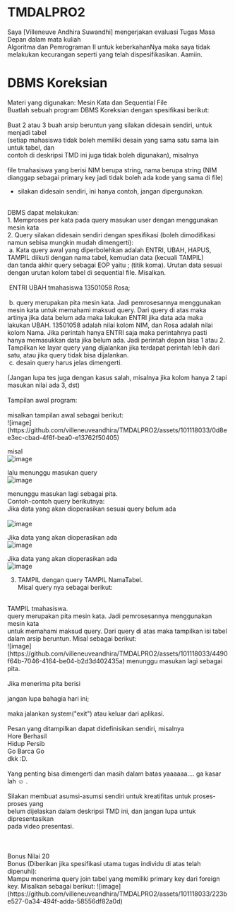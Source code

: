 # TMDALPRO2
Saya [Villeneuve Andhira Suwandhi] mengerjakan evaluasi Tugas Masa Depan dalam mata kuliah<br />
Algoritma dan Pemrograman II untuk keberkahanNya maka saya tidak<br />
melakukan kecurangan seperti yang telah dispesifikasikan. Aamiin.<br />

# DBMS Koreksian
Materi yang digunakan: Mesin Kata dan Sequential File<br />
Buatlah sebuah program DBMS Koreksian dengan spesifikasi berikut:<br />
<br />
Buat 2 atau 3 buah arsip beruntun yang silakan didesain sendiri, untuk menjadi tabel<br />
(setiap mahasiswa tidak boleh memiliki desain yang sama satu sama lain untuk tabel, dan<br />
contoh di deskripsi TMD ini juga tidak boleh digunakan), misalnya<br />
<br />
  file tmahasiswa yang berisi NIM berupa string, nama berupa string (NIM<br />
  dianggap sebagai primary key jadi tidak boleh ada kode yang sama di file)<br />
  - silakan didesain sendiri, ini hanya contoh, jangan dipergunakan.<br />
<br />
DBMS dapat melakukan:<br />
1. Memproses per kata pada query masukan user dengan menggunakan mesin kata<br />
2. Query silakan didesain sendiri dengan spesifikasi (boleh dimodifikasi namun
sebisa mungkin mudah dimengerti):<br />
  &nbsp;a. Kata query awal yang diperbolehkan adalah ENTRI, UBAH, HAPUS,<br />
        TAMPIL diikuti dengan nama tabel, kemudian data (kecuali TAMPIL)<br />
        dan tanda akhir query sebagai EOP yaitu ; (titik koma). Urutan data sesuai<br />
        dengan urutan kolom tabel di sequential file. Misalkan.<br />
        <br />
  &nbsp;ENTRI UBAH tmahasiswa 13501058 Rosa;<br />
        <br />
  &nbsp;b. query merupakan pita mesin kata. Jadi pemrosesannya menggunakan<br />
        mesin kata untuk memahami maksud query. Dari query di atas maka<br />
        artinya jika data belum ada maka lakukan ENTRI jika data ada maka<br />
        lakukan UBAH. 13501058 adalah nilai kolom NIM, dan Rosa adalah nilai<br />
        kolom Nama. Jika perintah hanya ENTRI saja maka perintahnya pasti<br />
        hanya memasukkan data jika belum ada. Jadi perintah depan bisa 1 atau 2.<br />
        Tampilkan ke layar query yang dijalankan jika terdapat perintah lebih dari<br />
        satu, atau jika query tidak bisa dijalankan.<br />
  &nbsp;c. desain query harus jelas dimengerti.<br />
<br />
(Jangan lupa tes juga dengan kasus salah, misalnya jika kolom hanya 2 tapi
masukan nilai ada 3, dst)
<br />
<br />
Tampilan awal program:<br />
<br />
misalkan tampilan awal sebagai berikut:<br />
![image](https://github.com/villeneuveandhira/TMDALPRO2/assets/101118033/0d8ee3ec-cbad-4f6f-bea0-e13762f50405)

misal<br />
![image](https://github.com/villeneuveandhira/TMDALPRO2/assets/101118033/227b91ed-bfbb-433e-8bf7-8e12ceb26afb)

lalu menunggu masukan query<br />
![image](https://github.com/villeneuveandhira/TMDALPRO2/assets/101118033/495e3b59-1e7e-4927-8bf8-54b555a99bd9)

menunggu masukan lagi sebagai pita.<br />
Contoh-contoh query berikutnya:<br />
Jika data yang akan dioperasikan sesuai query belum ada<br /><br />
![image](https://github.com/villeneuveandhira/TMDALPRO2/assets/101118033/e2298925-1b75-4eb0-9497-5130195a8701)

Jika data yang akan dioperasikan ada<br />
![image](https://github.com/villeneuveandhira/TMDALPRO2/assets/101118033/13d21669-bbae-4c2a-a9db-c5b8d27889a5)

Jika data yang akan dioperasikan ada<br />
![image](https://github.com/villeneuveandhira/TMDALPRO2/assets/101118033/6d0c64de-3779-4f6d-be18-03efb251d766)


3. TAMPIL dengan query TAMPIL NamaTabel.<br />
Misal query nya sebagai berikut:<br />
<br />
TAMPIL tmahasiswa.
<br />
query merupakan pita mesin kata. Jadi pemrosesannya menggunakan mesin kata<br />
untuk memahami maksud query. Dari query di atas maka tampilkan isi tabel<br />
dalam arsip beruntun. Misal sebagai berikut:<br />
![image](https://github.com/villeneuveandhira/TMDALPRO2/assets/101118033/4490f64b-7046-4164-be04-b2d3d402435a)
menunggu masukan lagi sebagai pita.<br />
<br />
Jika menerima pita berisi<br />
<br />
jangan lupa bahagia hari ini;<br />
<br />
maka jalankan system("exit") atau keluar dari aplikasi.<br />
<br />
Pesan yang ditampilkan dapat didefinisikan sendiri, misalnya<br />
Hore Berhasil<br />
Hidup Persib<br />
Go Barca Go<br />
dkk :D.<br />
<br />
Yang penting bisa dimengerti dan masih dalam batas yaaaaaa…. ga kasar lah ☺ .<br />
<br />
Silakan membuat asumsi-asumsi sendiri untuk kreatifitas untuk proses-proses yang<br />
belum dijelaskan dalam deskripsi TMD ini, dan jangan lupa untuk dipresentasikan<br />
pada video presentasi.<br />
<br />
<br />
<br />
Bonus Nilai 20<br />
Bonus (Diberikan jika spesifikasi utama tugas individu di atas telah dipenuhi):<br />
Mampu menerima query join tabel yang memiliki primary key dari foreign key. Misalkan
sebagai berikut:
![image](https://github.com/villeneuveandhira/TMDALPRO2/assets/101118033/223be527-0a34-494f-adda-58556df82a0d)
